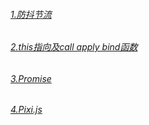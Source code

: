 <h6><a href="https://github.com/linzhi-linzhi/Blob/issues/1#issue-1572067709">1.防抖节流</a></h6>

<h6><a href="https://github.com/linzhi-linzhi/Blob/issues/2#issue-1572141566">2.this指向及call apply bind函数</a></h6>

<h6><a href="https://github.com/linzhi-linzhi/Blob/issues/3#issue-1572288931">3.Promise</a></h6>

<h6><a href="https://github.com/linzhi-linzhi/Blob/issues/7#issue-1582342015">4.Pixi.js</a></h6>

